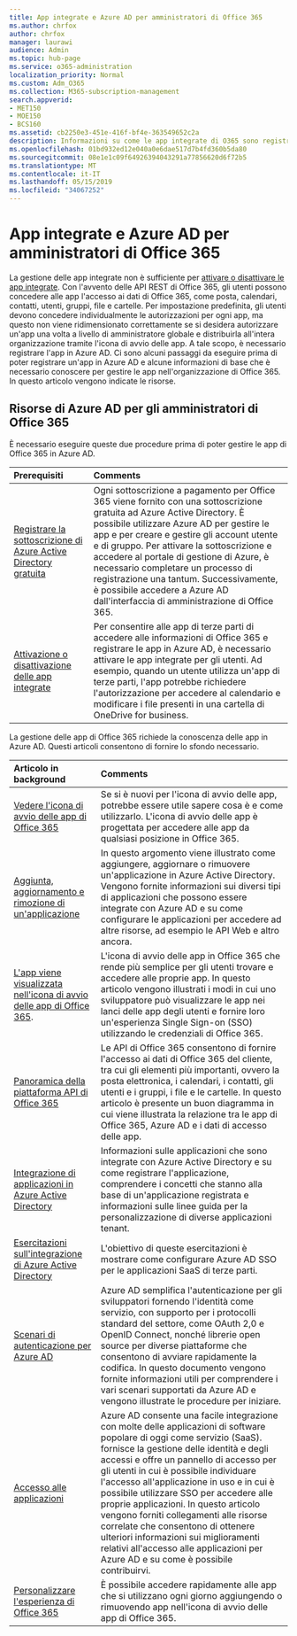 ```yaml
---
title: App integrate e Azure AD per amministratori di Office 365
ms.author: chrfox
author: chrfox
manager: laurawi
audience: Admin
ms.topic: hub-page
ms.service: o365-administration
localization_priority: Normal
ms.custom: Adm_O365
ms.collection: M365-subscription-management
search.appverid:
- MET150
- MOE150
- BCS160
ms.assetid: cb2250e3-451e-416f-bf4e-363549652c2a
description: Informazioni su come le app integrate di O365 sono registrate e amministrate in Azure AD
ms.openlocfilehash: 01bd932ed12e040a0e6dae517d7b4fd360b5da80
ms.sourcegitcommit: 08e1e1c09f64926394043291a77856620d6f72b5
ms.translationtype: MT
ms.contentlocale: it-IT
ms.lasthandoff: 05/15/2019
ms.locfileid: "34067252"
---
```

# <a name="integrated-apps-and-azure-ad-for-office-365-administrators"></a>App integrate e Azure AD per amministratori di Office 365

La gestione delle app integrate non è sufficiente per [attivare o disattivare le app integrate](https://support.office.com/article/7e453a40-66df-44ab-92a1-96786cb7fb34#__toc379982114). Con l'avvento delle API REST di Office 365, gli utenti possono concedere alle app l'accesso ai dati di Office 365, come posta, calendari, contatti, utenti, gruppi, file e cartelle. Per impostazione predefinita, gli utenti devono concedere individualmente le autorizzazioni per ogni app, ma questo non viene ridimensionato correttamente se si desidera autorizzare un'app una volta a livello di amministratore globale e distribuirla all'intera organizzazione tramite l'icona di avvio delle app. A tale scopo, è necessario registrare l'app in Azure AD. Ci sono alcuni passaggi da eseguire prima di poter registrare un'app in Azure AD e alcune informazioni di base che è necessario conoscere per gestire le app nell'organizzazione di Office 365. In questo articolo vengono indicate le risorse.
  
## <a name="azure-ad-resources-for-office-365-admins"></a>Risorse di Azure AD per gli amministratori di Office 365

È necessario eseguire queste due procedure prima di poter gestire le app di Office 365 in Azure AD.
  
|**Prerequisiti**|**Comments**|
|:-----|:-----|
|[Registrare la sottoscrizione di Azure Active Directory gratuita](https://go.microsoft.com/fwlink/?LinkId=617127) <br/> |Ogni sottoscrizione a pagamento per Office 365 viene fornito con una sottoscrizione gratuita ad Azure Active Directory. È possibile utilizzare Azure AD per gestire le app e per creare e gestire gli account utente e di gruppo. Per attivare la sottoscrizione e accedere al portale di gestione di Azure, è necessario completare un processo di registrazione una tantum. Successivamente, è possibile accedere a Azure AD dall'interfaccia di amministrazione di Office 365.  <br/> |
|[Attivazione o disattivazione delle app integrate](https://support.office.com/article/7e453a40-66df-44ab-92a1-96786cb7fb34#__toc379982114) <br/> |Per consentire alle app di terze parti di accedere alle informazioni di Office 365 e registrare le app in Azure AD, è necessario attivare le app integrate per gli utenti. Ad esempio, quando un utente utilizza un'app di terze parti, l'app potrebbe richiedere l'autorizzazione per accedere al calendario e modificare i file presenti in una cartella di OneDrive for business.  <br/> |
   
La gestione delle app di Office 365 richiede la conoscenza delle app in Azure AD. Questi articoli consentono di fornire lo sfondo necessario.
  
|**Articolo in background**|**Comments**|
|:-----|:-----|
|[Vedere l'icona di avvio delle app di Office 365](https://support.office.com/article/79f12104-6fed-442f-96a0-eb089a3f476a) <br/> |Se si è nuovi per l'icona di avvio delle app, potrebbe essere utile sapere cosa è e come utilizzarlo. L'icona di avvio delle app è progettata per accedere alle app da qualsiasi posizione in Office 365.  <br/> |
|[Aggiunta, aggiornamento e rimozione di un'applicazione](https://go.microsoft.com/fwlink/?LinkId=617137) <br/> |In questo argomento viene illustrato come aggiungere, aggiornare o rimuovere un'applicazione in Azure Active Directory. Vengono fornite informazioni sui diversi tipi di applicazioni che possono essere integrate con Azure AD e su come configurare le applicazioni per accedere ad altre risorse, ad esempio le API Web e altro ancora.  <br/> |
|[L'app viene visualizzata nell'icona di avvio delle app di Office 365](https://go.microsoft.com/fwlink/?LinkId=617138).  <br/> |L'icona di avvio delle app in Office 365 che rende più semplice per gli utenti trovare e accedere alle proprie app. In questo articolo vengono illustrati i modi in cui uno sviluppatore può visualizzare le app nei lanci delle app degli utenti e fornire loro un'esperienza Single Sign-on (SSO) utilizzando le credenziali di Office 365.  <br/> |
|[Panoramica della piattaforma API di Office 365](https://go.microsoft.com/fwlink/?LinkId=617140) <br/> |Le API di Office 365 consentono di fornire l'accesso ai dati di Office 365 del cliente, tra cui gli elementi più importanti, ovvero la posta elettronica, i calendari, i contatti, gli utenti e i gruppi, i file e le cartelle. In questo articolo è presente un buon diagramma in cui viene illustrata la relazione tra le app di Office 365, Azure AD e i dati di accesso delle app.  <br/> |
|[Integrazione di applicazioni in Azure Active Directory](https://docs.microsoft.com/azure/active-directory/develop/quickstart-v1-add-azure-ad-app) <br/> | Informazioni sulle applicazioni che sono integrate con Azure Active Directory e su come registrare l'applicazione, comprendere i concetti che stanno alla base di un'applicazione registrata e informazioni sulle linee guida per la personalizzazione di diverse applicazioni tenant.  <br/> |
|[Esercitazioni sull'integrazione di Azure Active Directory](https://docs.microsoft.com/azure/active-directory/saas-apps/tutorial-list) <br/> |L'obiettivo di queste esercitazioni è mostrare come configurare Azure AD SSO per le applicazioni SaaS di terze parti.  <br/> |
|[Scenari di autenticazione per Azure AD](https://go.microsoft.com/fwlink/?LinkId=617145) <br/> |Azure AD semplifica l'autenticazione per gli sviluppatori fornendo l'identità come servizio, con supporto per i protocolli standard del settore, come OAuth 2,0 e OpenID Connect, nonché librerie open source per diverse piattaforme che consentono di avviare rapidamente la codifica. In questo documento vengono fornite informazioni utili per comprendere i vari scenari supportati da Azure AD e vengono illustrate le procedure per iniziare.  <br/> |
|[Accesso alle applicazioni](https://docs.microsoft.com/azure/active-directory/manage-apps/what-is-access-management) <br/> |Azure AD consente una facile integrazione con molte delle applicazioni di software popolare di oggi come servizio (SaaS). fornisce la gestione delle identità e degli accessi e offre un pannello di accesso per gli utenti in cui è possibile individuare l'accesso all'applicazione in uso e in cui è possibile utilizzare SSO per accedere alle proprie applicazioni. In questo articolo vengono forniti collegamenti alle risorse correlate che consentono di ottenere ulteriori informazioni sui miglioramenti relativi all'accesso alle applicazioni per Azure AD e su come è possibile contribuirvi.  <br/> |
|[Personalizzare l'esperienza di Office 365](https://support.office.com/article/eb34a21b-52fa-4fbf-a8d5-146132242985) <br/> |È possibile accedere rapidamente alle app che si utilizzano ogni giorno aggiungendo o rimuovendo app nell'icona di avvio delle app di Office 365.  <br/> |
   

